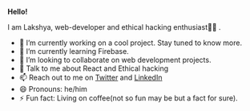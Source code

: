 **Hello!**

I am Lakshya, web-developer and ethical hacking enthusiast👨‍💻 .

- 🔭 I’m currently working on a cool project. Stay tuned to know more.
- 🌱 I’m currently learning Firebase.
- 👯 I’m looking to collaborate on web development projects.
- 💬 Talk to me about React and Ethical hacking
- 📫 Reach out to me  on [Twitter](https://twitter.com/Lakshya-Poddar) and [LinkedIn](https://linkedin.com/Lakshya-Poddar)
- 😄 Pronouns: he/him
- ⚡ Fun fact: Living on coffee(not so fun may be but a fact for sure).
